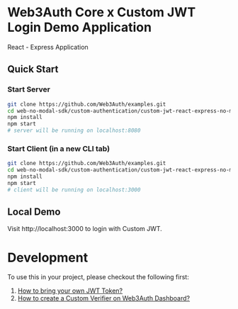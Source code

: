 # Web3Auth Core x Custom JWT Login Demo Application

React - Express Application

## Quick Start

### Start Server

```bash
git clone https://github.com/Web3Auth/examples.git
cd web-no-modal-sdk/custom-authentication/custom-jwt-react-express-no-modal-example/server
npm install
npm start
# server will be running on localhost:8080
```

### Start Client (in a new CLI tab)

```bash
git clone https://github.com/Web3Auth/examples.git
cd web-no-modal-sdk/custom-authentication/custom-jwt-react-express-no-modal-example
npm install
npm start
# client will be running on localhost:3000
```

## Local Demo

Visit http://localhost:3000 to login with Custom JWT.

# Development

To use this in your project, please checkout the following first:

1. [How to bring your own JWT Token?](https://web3auth.io/docs/custom-authentication/byo-jwt-providers#using-rsa-for-jwt-signing)
2. [How to create a Custom Verifier on Web3Auth Dashboard?](https://web3auth.io/docs/custom-authentication/byo-jwt-providers#set-up-custom-jwt-verifier)
